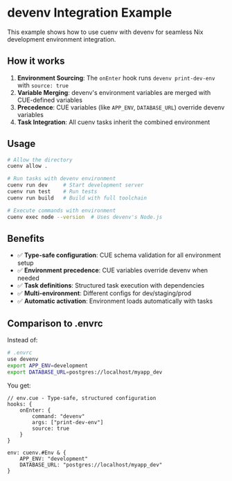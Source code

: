 # devenv Integration Example

This example shows how to use cuenv with devenv for seamless Nix development environment integration.

## How it works

1. **Environment Sourcing**: The `onEnter` hook runs `devenv print-dev-env` with `source: true`
2. **Variable Merging**: devenv's environment variables are merged with CUE-defined variables
3. **Precedence**: CUE variables (like `APP_ENV`, `DATABASE_URL`) override devenv variables
4. **Task Integration**: All cuenv tasks inherit the combined environment

## Usage

```bash
# Allow the directory
cuenv allow .

# Run tasks with devenv environment
cuenv run dev     # Start development server
cuenv run test    # Run tests
cuenv run build   # Build with full toolchain

# Execute commands with environment
cuenv exec node --version  # Uses devenv's Node.js
```

## Benefits

- ✅ **Type-safe configuration**: CUE schema validation for all environment setup
- ✅ **Environment precedence**: CUE variables override devenv when needed
- ✅ **Task definitions**: Structured task execution with dependencies
- ✅ **Multi-environment**: Different configs for dev/staging/prod
- ✅ **Automatic activation**: Environment loads automatically with tasks

## Comparison to .envrc

Instead of:

```bash
# .envrc
use devenv
export APP_ENV=development
export DATABASE_URL=postgres://localhost/myapp_dev
```

You get:

```cue
// env.cue - Type-safe, structured configuration
hooks: {
    onEnter: {
        command: "devenv"
        args: ["print-dev-env"]
        source: true
    }
}

env: cuenv.#Env & {
    APP_ENV: "development"
    DATABASE_URL: "postgres://localhost/myapp_dev"
}
```
